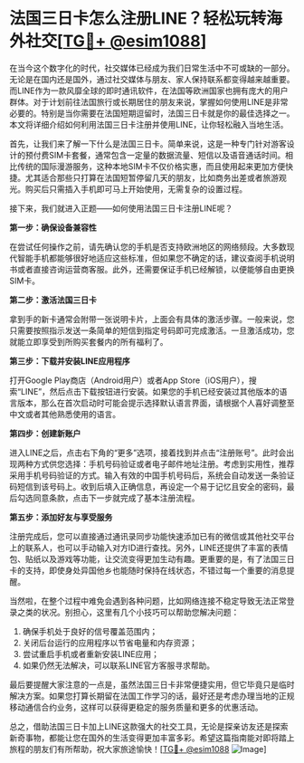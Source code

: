 # 法国三日卡怎么注册LINE？轻松玩转海外社交[[TG💪+ @esim1088](https://t.me/s/esim1088)]

在当今这个数字化的时代，社交媒体已经成为我们日常生活中不可或缺的一部分。无论是在国内还是国外，通过社交媒体与朋友、家人保持联系都变得越来越重要。而LINE作为一款风靡全球的即时通讯软件，在法国等欧洲国家也拥有庞大的用户群体。对于计划前往法国旅行或长期居住的朋友来说，掌握如何使用LINE是非常必要的。特别是当你需要在法国短期逗留时，法国三日卡就是你的最佳选择之一。本文将详细介绍如何利用法国三日卡注册并使用LINE，让你轻松融入当地生活。

首先，让我们来了解一下什么是法国三日卡。简单来说，这是一种专门针对游客设计的预付费SIM卡套餐，通常包含一定量的数据流量、短信以及语音通话时间。相比传统的国际漫游服务，这种本地SIM卡不仅价格实惠，而且使用起来更加方便快捷。尤其适合那些只打算在法国短暂停留几天的朋友，比如商务出差或者旅游观光。购买后只需插入手机即可马上开始使用，无需复杂的设置过程。

接下来，我们就进入正题——如何使用法国三日卡注册LINE呢？

**第一步：确保设备兼容性**

在尝试任何操作之前，请先确认您的手机是否支持欧洲地区的网络频段。大多数现代智能手机都能够很好地适应这些标准，但如果您不确定的话，建议查阅手机说明书或者直接咨询运营商客服。此外，还需要保证手机已经解锁，以便能够自由更换SIM卡。

**第二步：激活法国三日卡**

拿到手的新卡通常会附带一张说明卡片，上面会有具体的激活步骤。一般来说，您只需要按照指示发送一条简单的短信到指定号码即可完成激活。一旦激活成功，您就能立即享受到所购买套餐内的所有福利了。

**第三步：下载并安装LINE应用程序**

打开Google Play商店（Android用户）或者App Store（iOS用户），搜索“LINE”，然后点击下载按钮进行安装。如果您的手机已经安装过其他版本的语言版本，那么在首次启动时可能会提示选择默认语言界面，请根据个人喜好调整至中文或者其他熟悉使用的语言。

**第四步：创建新账户**

进入LINE之后，点击右下角的“更多”选项，接着找到并点击“注册账号”。此时会出现两种方式供您选择：手机号码验证或者电子邮件地址注册。考虑到实用性，推荐采用手机号码验证的方式。输入有效的中国手机号码后，系统会自动发送一条验证码短信到该号码上。收到后填入正确信息，再设定一个易于记忆且安全的密码，最后勾选同意条款，点击下一步就完成了基本注册流程。

**第五步：添加好友与享受服务**

注册完成后，您可以直接通过通讯录同步功能快速添加已有的微信或其他社交平台上的联系人，也可以手动输入对方ID进行查找。另外，LINE还提供了丰富的表情包、贴纸以及游戏等功能，让交流变得更加生动有趣。更重要的是，有了法国三日卡的支持，即使身处异国他乡也能随时保持在线状态，不错过每一个重要的消息提醒。

当然啦，在整个过程中难免会遇到各种问题，比如网络连接不稳定导致无法正常登录之类的状况。别担心，这里有几个小技巧可以帮助您解决问题：

1. 确保手机处于良好的信号覆盖范围内；
2. 关闭后台运行的应用程序以节省电量和内存资源；
3. 尝试重启手机或者重新安装LINE应用；
4. 如果仍然无法解决，可以联系LINE官方客服寻求帮助。

最后要提醒大家注意的一点是，虽然法国三日卡非常便捷实用，但它毕竟只是临时解决方案。如果您打算长期留在法国工作学习的话，最好还是考虑办理当地的正规移动通信合约业务，这样可以获得更稳定的服务质量和更多的优惠活动。

总之，借助法国三日卡加上LINE这款强大的社交工具，无论是探亲访友还是探索新奇事物，都能让您在国外的生活变得更加丰富多彩。希望这篇指南能对即将踏上旅程的朋友们有所帮助，祝大家旅途愉快！[[TG💪+ @esim1088](https://t.me/s/esim1088) ![Image](https://i.postimg.cc/4NQfJmqS/Snipaste-2025-05-13-00-14-12.png)]